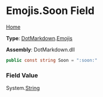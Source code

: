 # Emojis\.Soon Field

[Home](../../../README.md)

**Type**: [DotMarkdown](../../README.md)\.[Emojis](../README.md)

**Assembly**: DotMarkdown\.dll

```csharp
public const string Soon = ":soon:"
```

### Field Value

System\.[String](https://docs.microsoft.com/en-us/dotnet/api/system.string)